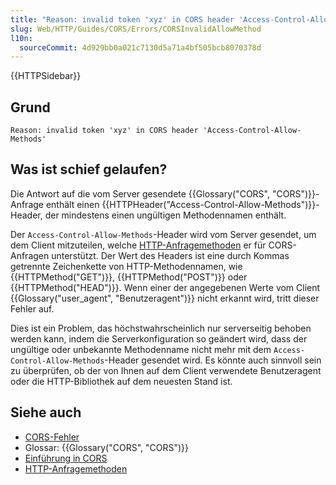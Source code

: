 ```yaml
---
title: "Reason: invalid token 'xyz' in CORS header 'Access-Control-Allow-Methods'"
slug: Web/HTTP/Guides/CORS/Errors/CORSInvalidAllowMethod
l10n:
  sourceCommit: 4d929bb0a021c7130d5a71a4bf505bcb8070378d
---
```


{{HTTPSidebar}}

## Grund

```plain
Reason: invalid token 'xyz' in CORS header 'Access-Control-Allow-Methods'
```

## Was ist schief gelaufen?

Die Antwort auf die vom Server gesendete {{Glossary("CORS", "CORS")}}-Anfrage enthält einen {{HTTPHeader("Access-Control-Allow-Methods")}}-Header, der mindestens einen ungültigen Methodennamen enthält.

Der `Access-Control-Allow-Methods`-Header wird vom Server gesendet, um dem Client mitzuteilen, welche [HTTP-Anfragemethoden](/de/docs/Web/HTTP/Reference/Methods) er für CORS-Anfragen unterstützt. Der Wert des Headers ist eine durch Kommas getrennte Zeichenkette von HTTP-Methodennamen, wie {{HTTPMethod("GET")}}, {{HTTPMethod("POST")}} oder {{HTTPMethod("HEAD")}}. Wenn einer der angegebenen Werte vom Client
{{Glossary("user_agent", "Benutzeragent")}} nicht erkannt wird, tritt dieser Fehler auf.

Dies ist ein Problem, das höchstwahrscheinlich nur serverseitig behoben werden kann, indem die Serverkonfiguration so geändert wird, dass der ungültige oder unbekannte Methodenname nicht mehr mit dem `Access-Control-Allow-Methods`-Header gesendet wird. Es könnte auch sinnvoll sein zu überprüfen, ob der von Ihnen auf dem Client verwendete Benutzeragent oder die HTTP-Bibliothek auf dem neuesten Stand ist.

## Siehe auch

- [CORS-Fehler](/de/docs/Web/HTTP/Guides/CORS/Errors)
- Glossar: {{Glossary("CORS", "CORS")}}
- [Einführung in CORS](/de/docs/Web/HTTP/Guides/CORS)
- [HTTP-Anfragemethoden](/de/docs/Web/HTTP/Reference/Methods)

